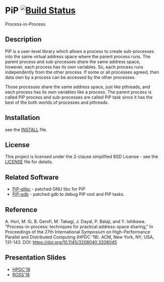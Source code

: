 # PiP [![Build Status](https://travis-ci.org/RIKEN-SysSoft/PiP.svg?branch=pip-1)](https://travis-ci.org/RIKEN-SysSoft/PiP)

Process-in-Process

## Description

PiP is a user-level library which allows a process to create sub-processes into the same virtual address space where the parent process runs. The parent process and sub-processes share the same address space, however, each process has its own variables. So, each process runs independently from the other process. If some or all processes agreed, then data own by a process can be accessed by the other processes.

Those processes share the same address space, just like pthreads, and each process has its own variables like a process. The parent process is called PiP process and sub-processes are called PiP task since it has the best of the both worlds of processes and pthreads.

## Installation

see the [INSTALL](INSTALL) file.

## License

This project is licensed under the 2-clause simplified BSD License - see the [LICENSE](LICENSE) file for details.

## Related Software

* [PiP-glibc](https://github.com/RIKEN-SysSoft/PiP-glibc) - patched GNU libc for PiP
* [PiP-gdb](https://github.com/RIKEN-SysSoft/PiP-gdb) - patched gdb to debug PiP root and PiP tasks.

## Reference

A. Hori, M. Si, B. Gerofi, M. Takagi, J. Dayal, P. Balaji, and Y. Ishikawa. "Process-in-process: techniques for practical address-space sharing," In Proceedings of the 27th International Symposium on High-Performance Parallel and Distributed Computing (HPDC '18). ACM, New York, NY, USA, 131-143. DOI: https://doi.org/10.1145/3208040.3208045

## Presentation Slides

* [HPDC'18](presentation/HPDC18-PiP.key.pdf)
* [ROSS'18](presentation/Ross-2018-PiP.key.pdf)
